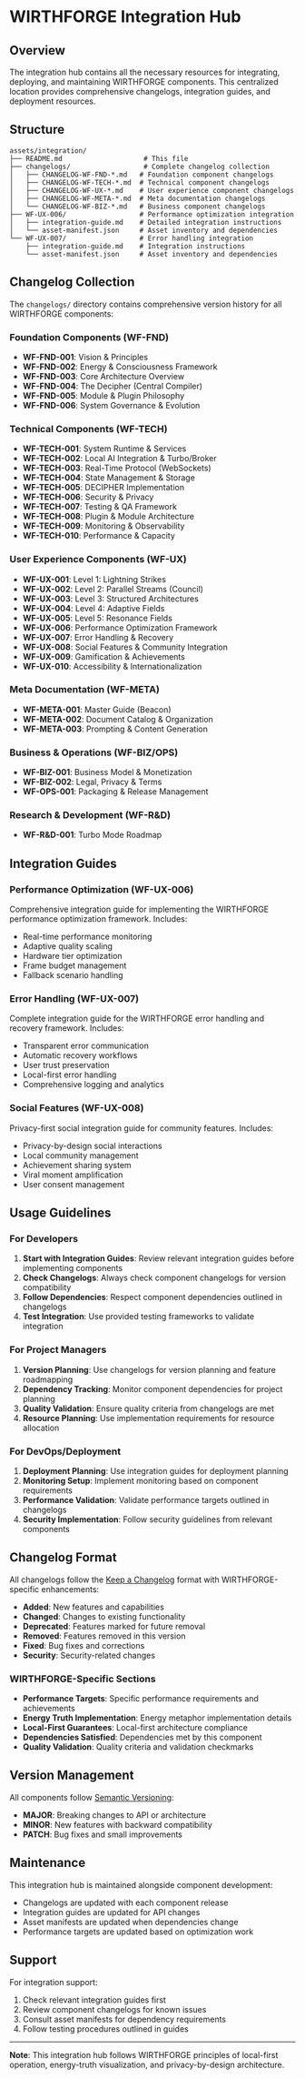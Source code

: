 # WIRTHFORGE Integration Hub

## Overview

The integration hub contains all the necessary resources for integrating, deploying, and maintaining WIRTHFORGE components. This centralized location provides comprehensive changelogs, integration guides, and deployment resources.

## Structure

```
assets/integration/
├── README.md                    # This file
├── changelogs/                  # Complete changelog collection
│   ├── CHANGELOG-WF-FND-*.md   # Foundation component changelogs
│   ├── CHANGELOG-WF-TECH-*.md  # Technical component changelogs
│   ├── CHANGELOG-WF-UX-*.md    # User experience component changelogs
│   ├── CHANGELOG-WF-META-*.md  # Meta documentation changelogs
│   └── CHANGELOG-WF-BIZ-*.md   # Business component changelogs
├── WF-UX-006/                  # Performance optimization integration
│   ├── integration-guide.md    # Detailed integration instructions
│   └── asset-manifest.json     # Asset inventory and dependencies
└── WF-UX-007/                  # Error handling integration
    ├── integration-guide.md    # Integration instructions
    └── asset-manifest.json     # Asset inventory and dependencies
```

## Changelog Collection

The `changelogs/` directory contains comprehensive version history for all WIRTHFORGE components:

### Foundation Components (WF-FND)
- **WF-FND-001**: Vision & Principles
- **WF-FND-002**: Energy & Consciousness Framework  
- **WF-FND-003**: Core Architecture Overview
- **WF-FND-004**: The Decipher (Central Compiler)
- **WF-FND-005**: Module & Plugin Philosophy
- **WF-FND-006**: System Governance & Evolution

### Technical Components (WF-TECH)
- **WF-TECH-001**: System Runtime & Services
- **WF-TECH-002**: Local AI Integration & Turbo/Broker
- **WF-TECH-003**: Real-Time Protocol (WebSockets)
- **WF-TECH-004**: State Management & Storage
- **WF-TECH-005**: DECIPHER Implementation
- **WF-TECH-006**: Security & Privacy
- **WF-TECH-007**: Testing & QA Framework
- **WF-TECH-008**: Plugin & Module Architecture
- **WF-TECH-009**: Monitoring & Observability
- **WF-TECH-010**: Performance & Capacity

### User Experience Components (WF-UX)
- **WF-UX-001**: Level 1: Lightning Strikes
- **WF-UX-002**: Level 2: Parallel Streams (Council)
- **WF-UX-003**: Level 3: Structured Architectures
- **WF-UX-004**: Level 4: Adaptive Fields
- **WF-UX-005**: Level 5: Resonance Fields
- **WF-UX-006**: Performance Optimization Framework
- **WF-UX-007**: Error Handling & Recovery
- **WF-UX-008**: Social Features & Community Integration
- **WF-UX-009**: Gamification & Achievements
- **WF-UX-010**: Accessibility & Internationalization

### Meta Documentation (WF-META)
- **WF-META-001**: Master Guide (Beacon)
- **WF-META-002**: Document Catalog & Organization
- **WF-META-003**: Prompting & Content Generation

### Business & Operations (WF-BIZ/OPS)
- **WF-BIZ-001**: Business Model & Monetization
- **WF-BIZ-002**: Legal, Privacy & Terms
- **WF-OPS-001**: Packaging & Release Management

### Research & Development (WF-R&D)
- **WF-R&D-001**: Turbo Mode Roadmap

## Integration Guides

### Performance Optimization (WF-UX-006)
Comprehensive integration guide for implementing the WIRTHFORGE performance optimization framework. Includes:
- Real-time performance monitoring
- Adaptive quality scaling
- Hardware tier optimization
- Frame budget management
- Fallback scenario handling

### Error Handling (WF-UX-007)
Complete integration guide for the WIRTHFORGE error handling and recovery framework. Includes:
- Transparent error communication
- Automatic recovery workflows
- User trust preservation
- Local-first error handling
- Comprehensive logging and analytics

### Social Features (WF-UX-008)
Privacy-first social integration guide for community features. Includes:
- Privacy-by-design social interactions
- Local community management
- Achievement sharing system
- Viral moment amplification
- User consent management

## Usage Guidelines

### For Developers
1. **Start with Integration Guides**: Review relevant integration guides before implementing components
2. **Check Changelogs**: Always check component changelogs for version compatibility
3. **Follow Dependencies**: Respect component dependencies outlined in changelogs
4. **Test Integration**: Use provided testing frameworks to validate integration

### For Project Managers
1. **Version Planning**: Use changelogs for version planning and feature roadmapping
2. **Dependency Tracking**: Monitor component dependencies for project planning
3. **Quality Validation**: Ensure quality criteria from changelogs are met
4. **Resource Planning**: Use implementation requirements for resource allocation

### For DevOps/Deployment
1. **Deployment Planning**: Use integration guides for deployment planning
2. **Monitoring Setup**: Implement monitoring based on component requirements
3. **Performance Validation**: Validate performance targets outlined in changelogs
4. **Security Implementation**: Follow security guidelines from relevant components

## Changelog Format

All changelogs follow the [Keep a Changelog](https://keepachangelog.com/en/1.0.0/) format with WIRTHFORGE-specific enhancements:

- **Added**: New features and capabilities
- **Changed**: Changes to existing functionality
- **Deprecated**: Features marked for future removal
- **Removed**: Features removed in this version
- **Fixed**: Bug fixes and corrections
- **Security**: Security-related changes

### WIRTHFORGE-Specific Sections
- **Performance Targets**: Specific performance requirements and achievements
- **Energy Truth Implementation**: Energy metaphor implementation details
- **Local-First Guarantees**: Local-first architecture compliance
- **Dependencies Satisfied**: Dependencies met by this component
- **Quality Validation**: Quality criteria and validation checkmarks

## Version Management

All components follow [Semantic Versioning](https://semver.org/spec/v2.0.0.html):
- **MAJOR**: Breaking changes to API or architecture
- **MINOR**: New features with backward compatibility
- **PATCH**: Bug fixes and small improvements

## Maintenance

This integration hub is maintained alongside component development:
- Changelogs are updated with each component release
- Integration guides are updated for API changes
- Asset manifests are updated when dependencies change
- Performance targets are updated based on optimization work

## Support

For integration support:
1. Check relevant integration guides first
2. Review component changelogs for known issues
3. Consult asset manifests for dependency requirements
4. Follow testing procedures outlined in guides

---

**Note**: This integration hub follows WIRTHFORGE principles of local-first operation, energy-truth visualization, and privacy-by-design architecture.
